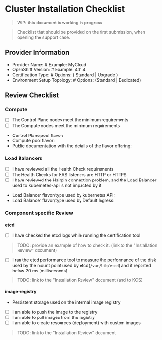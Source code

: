 # Cluster Installation Checklist

> WIP: this document is working in progress

> Checklist that should be provided on the first submission, when opening the support case.

## Provider Information

- Provider Name:                # Example: MyCloud
- OpenShift Version:            # Example: 4.11.4
- Certification Type:           # Options: ( Standard | Upgrade )
- Environment Setup Topology:   # Options: (Standard | Dedicated)

## Review Checklist

### Compute

- [ ] The Control Plane nodes meet the minimum requirements
- [ ] The Compute nodes meet the minimum requirements

- Control Plane pool flavor:
- Compute pool flavor:
- Public documentation with the details of the flavor offering:

### Load Balancers

- [ ] I have reviewed all the Health Check requirements
- [ ] The Health Checks for KAS listeners are HTTP or HTTPS
- [ ] I have reviewed the Hairpin connection problem, and the Load Balancer used to kubernetes-api is not impacted by it

- Load Balancer flavor/type used by kubernetes API:
- Load Balancer flavor/type used by Default Ingress:

### Component specific Review

#### etcd

- [ ] I have checked the etcd logs while running the certification tool

> TODO: provide an example of how to check it. (link to the "Installation Review" document)

- [ ] I ran the etcd performance tool to measure the performance of the disk used by the mount point used by etcd(`/var/lib/etcd`) and it reported below 20 ms (milliseconds).

> TODO: link to the "Installation Review" document (and to KCS)

#### image-registry

- Persistent storage used on the internal image registry: 

- [ ] I am able to push the image to the registry
- [ ] I am able to pull images from the registry
- [ ] I am able to create resources (deployment) with custom images

> TODO: link to the "Installation Review" document
